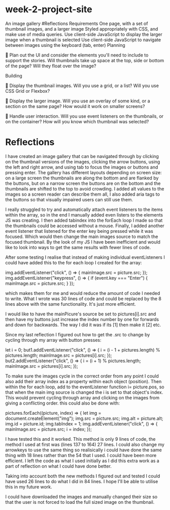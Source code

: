# week-2-project-site

An image gallery
#Reflections
Requirements
One page, with a set of thumbnail images, and a larger image
Styled appropriately with CSS, and make use of media queries.
Use client-side JavaScript to display the larger image when a thumbnail is selected
Use client-side JavaScript to navigate between images using the keyboard (tab, enter)
Planning

🎯 Plan out the UI and consider the elements you'll need to include to support the stories. Will thumbnails take up space at the top, side or bottom of the page? Will they float over the image?

Building

🎯 Display the thumbnail images. Will you use a grid, or a list? Will you use CSS Grid or Flexbox?

🎯 Display the larger image. Will you use an overlay of some kind, or a section on the same page? How would it work on smaller screens?

🎯 Handle user interaction. Will you use event listeners on the thumbnails, or on the container? How will you know which thumbnail was selected?

# Reflections

I have created an image gallery that can be navigated through by clicking on the thumbnail versions of the images, clicking the arrow buttons, using the left and right arrow, and using tab to focus the images or buttons and pressing enter. The gallery has different layouts depending on screen size: on a large screen the thumbnails are along the bottom and are flanked by the buttons, but on a narrow screen the buttons are on the bottom and the thumbnails are shifted to the top to avoid crowding. I added alt values to the images so a screen reader can describe them all, I also added aria tags to the buttons so that visually impaired users can still use them.

I really struggled to try and automatically attach event listeners to the items within the array, so in the end I manually added even listers to the elements JS was creating. I then added tabindex into the forEach loop I made so that the thumbnails could be accessed without a mouse. Finally, I added another event listener that listened for the enter key being pressed while it was focused. Which would then change the main images source to match the focused thumbnail.
By the look of my JS I have been inefficient and would like to look into ways to get the same results with fewer lines of code.

After some testing I realise that instead of making individual eventListeners I could have added this to the for each loop I created for the array:

img.addEventListener("click", () => {
mainImage.src = picture.src;
});
img.addEventListener("keypress", () => {
if (event.key === "Enter") {
mainImage.src = picture.src;
}
});

which makes them for me and would reduce the amount of code I needed to write. What I wrote was 30 lines of code and could be replaced by the 8 lines above with the same functionality. It's just more efficient.

I would like to have the mainPicure's source be set to pictures[i].src and then have my buttons just increase the index number by one for forwards and down for backwards. The way I did it was if its [1] then make it [2] etc.

Since my last reflection I figured out how to get the .src to change by cycling through my array with button presses:

let i = 0;
but1.addEventListener("click", () => {
i = (i - 1 + pictures.length) % pictures.length;
mainImage.src = pictures[i].src;
});
but2.addEventListener("click", () => {
i = (i + 1) % pictures.length;
mainImage.src = pictures[i].src;
});

To make sure the images cycle in the correct order from any point I could also add their array index as a property within each object (position). Then within the for each loop, add to the eventListener function i= picture.pos, so that when the main img source is changed the i is set to that object's index. This would prevent cycling through array and clicking on the images from giving a conflicting order. this could also be done with:

pictures.forEach((picture, index) => {
let img = document.createElement("img");
img.src = picture.src;
img.alt = picture.alt;
img.id = picture.id;
img.tabIndex = 1;
img.addEventListener("click", () => {
mainImage.src = picture.src;
i = index;
});

I have tested this and it worked. This method is only 9 lines of code, the method I used at first was (lines 137 to 164) 27 lines. I could also change my arrowkeys to use the same thing so realisically i could have done the same thing with 18 lines rather than the 54 that I used. I could have been more efficient. I left the code as what I used initially as I did this extra work as a part of reflection on what I could have done better.

Taking into account both the new methods I figured out and tested I could have used 26 lines to do what I did in 84 lines. I hope I'll be able to utilise this in my future work.

I could have downloaded the images and manually changed their size so that the user is not forced to load the full sized image on the thumbnail.
